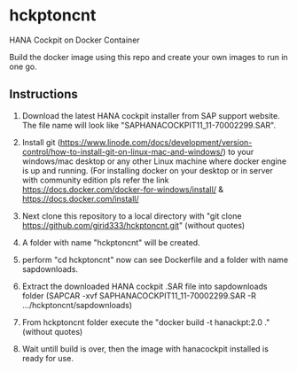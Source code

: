 # hckptoncnt
HANA Cockpit on Docker Container

Build the docker image using this repo and create your own images to run in one go.

Instructions
-----------------

1) Download the latest HANA cockpit installer from SAP support website. The file name will look like "SAPHANACOCKPIT11_11-70002299.SAR".

2) Install git (https://www.linode.com/docs/development/version-control/how-to-install-git-on-linux-mac-and-windows/) to your windows/mac desktop or any other Linux machine where docker engine is up and running. (For installing docker on your desktop or in server with community edition pls refer the link https://docs.docker.com/docker-for-windows/install/ & https://docs.docker.com/install/

3) Next clone this repository to a local directory with "git clone https://github.com/girid333/hckptoncnt.git" (without quotes)

4) A folder with name "hckptoncnt" will be created.

5) perform "cd hckptoncnt" now can see Dockerfile and a folder with name sapdownloads.

6) Extract the downloaded HANA cockpit .SAR file into sapdownloads folder (SAPCAR -xvf SAPHANACOCKPIT11_11-70002299.SAR -R .../hckptoncnt/sapdownloads)

7) From hckptoncnt folder execute the "docker build -t hanackpt:2.0 ." (without quotes)

8) Wait untill build is over, then the image with hanacockpit installed is ready for use.
